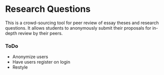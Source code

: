 # Research Questions

This is a crowd-sourcing tool for peer review of essay theses and research
questions. It allows students to anonymously submit their proposals for
in-depth review by their peers.

### ToDo

* Anonymize users
* Have users register on login
* Restyle

